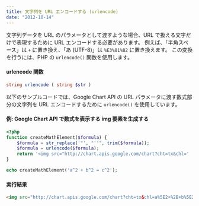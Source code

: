 ```yaml
---
title: 文字列を URL エンコードする (urlencode)
date: "2012-10-14"
---
```


文字列データを URL のパラメータとして渡すような場合、URL で扱える文字だけで表現するために URL エンコードする必要があります。
例えば、「半角スペース」は `+` に置き換え、「あ (UTF-8)」は `%E3%81%82` に置き換えます。
この変換を行うには、PHP の `urlencode()` 関数を使用します。

#### urlencode 関数
~~~ php
string urlencode ( string $str )
~~~

以下のサンプルコードでは、Google Chart API の URL パラメータに渡す数式部分の文字列を URL エンコードするために `urlencode()` を使用しています。

#### 例: Google Chart API で数式を表示する img 要素を生成する

~~~ php
<?php
function createMathElement($formula) {
    $formula = str_replace('"', "''", trim($formula));
    $formula = urlencode($formula);
    return '<img src="http://chart.apis.google.com/chart?cht=tx&chl=' . $formula . '" />';
}

echo createMathElement('a^2 + b^2 = c^2');
~~~

#### 実行結果

~~~ html
<img src="http://chart.apis.google.com/chart?cht=tx&chl=a%5E2+%2B+b%5E2+%3D+c%5E2" />
~~~

